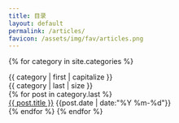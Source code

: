 ```yaml
---
title: 目录
layout: default
permalink: /articles/
favicon: /assets/img/fav/articles.png
---
```


{% for category in site.categories %}
  <div class="category-item">
      <div class="category-title">{{ category | first | capitalize }}</div>
      <div class="category-count">{{ category | last | size }}</div>
  </div>
  {% for post in category.last %}
  <div class="article-item">
      <div class="article-title">
          <a href="{{ post.url }}" target="_blank" >{{ post.title }}</a>
          <span class="article-date">{{post.date | date:"%Y %m-%d"}}</span>
      </div>
  </div>
  {% endfor %}
{% endfor %}
